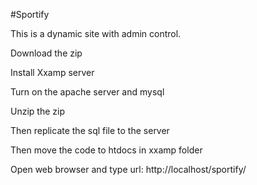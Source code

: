 #Sportify

This is a dynamic site with admin control.

Download the zip

Install Xxamp server

Turn on the apache server and mysql

Unzip the zip

Then replicate the sql file to the server

Then move the code to htdocs in xxamp folder

Open web browser and type url: 
http://localhost/sportify/

